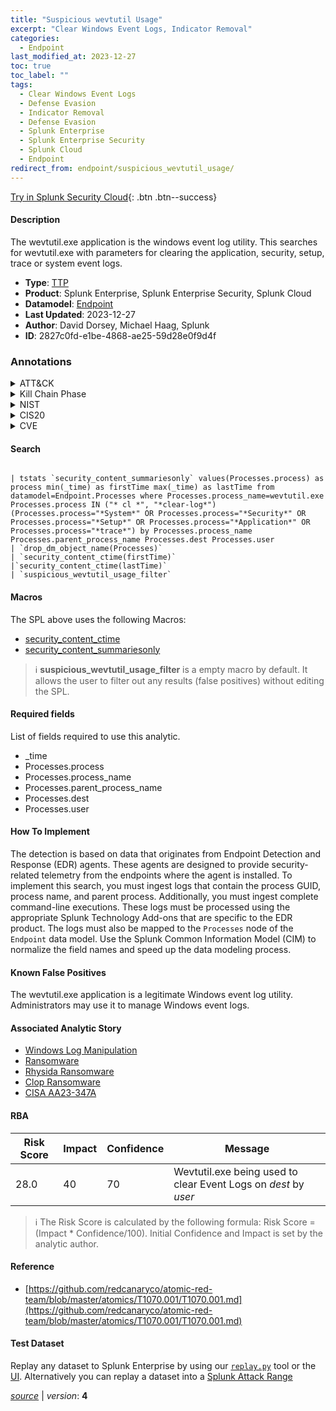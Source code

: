 ```yaml
---
title: "Suspicious wevtutil Usage"
excerpt: "Clear Windows Event Logs, Indicator Removal"
categories:
  - Endpoint
last_modified_at: 2023-12-27
toc: true
toc_label: ""
tags:
  - Clear Windows Event Logs
  - Defense Evasion
  - Indicator Removal
  - Defense Evasion
  - Splunk Enterprise
  - Splunk Enterprise Security
  - Splunk Cloud
  - Endpoint
redirect_from: endpoint/suspicious_wevtutil_usage/
---
```




[Try in Splunk Security Cloud](https://www.splunk.com/en_us/cyber-security.html){: .btn .btn--success}

#### Description

The wevtutil.exe application is the windows event log utility. This searches for wevtutil.exe with parameters for clearing the application, security, setup, trace or system event logs.

- **Type**: [TTP](https://github.com/splunk/security_content/wiki/Detection-Analytic-Types)
- **Product**: Splunk Enterprise, Splunk Enterprise Security, Splunk Cloud
- **Datamodel**: [Endpoint](https://docs.splunk.com/Documentation/CIM/latest/User/Endpoint)
- **Last Updated**: 2023-12-27
- **Author**: David Dorsey, Michael Haag, Splunk
- **ID**: 2827c0fd-e1be-4868-ae25-59d28e0f9d4f

### Annotations
<details>
  <summary>ATT&CK</summary>

<div markdown="1">

#### [ATT&CK](https://attack.mitre.org/)

| ID          | Technique   | Tactic         |
| ----------- | ----------- |--------------- |
| [T1070.001](https://attack.mitre.org/techniques/T1070/001/) | Clear Windows Event Logs | Defense Evasion |

| [T1070](https://attack.mitre.org/techniques/T1070/) | Indicator Removal | Defense Evasion |

</div>
</details>


<details>
  <summary>Kill Chain Phase</summary>

<div markdown="1">

* Exploitation


</div>
</details>


<details>
  <summary>NIST</summary>

<div markdown="1">

* DE.CM



</div>
</details>

<details>
  <summary>CIS20</summary>

<div markdown="1">

* CIS 10



</div>
</details>

<details>
  <summary>CVE</summary>

<div markdown="1">


</div>
</details>


#### Search

```

| tstats `security_content_summariesonly` values(Processes.process) as process min(_time) as firstTime max(_time) as lastTime from datamodel=Endpoint.Processes where Processes.process_name=wevtutil.exe Processes.process IN ("* cl *", "*clear-log*") (Processes.process="*System*" OR Processes.process="*Security*" OR Processes.process="*Setup*" OR Processes.process="*Application*" OR Processes.process="*trace*") by Processes.process_name Processes.parent_process_name Processes.dest Processes.user
| `drop_dm_object_name(Processes)` 
| `security_content_ctime(firstTime)` 
|`security_content_ctime(lastTime)` 
| `suspicious_wevtutil_usage_filter`
```

#### Macros
The SPL above uses the following Macros:
* [security_content_ctime](https://github.com/splunk/security_content/blob/develop/macros/security_content_ctime.yml)
* [security_content_summariesonly](https://github.com/splunk/security_content/blob/develop/macros/security_content_summariesonly.yml)

> :information_source:
> **suspicious_wevtutil_usage_filter** is a empty macro by default. It allows the user to filter out any results (false positives) without editing the SPL.



#### Required fields
List of fields required to use this analytic.
* _time
* Processes.process
* Processes.process_name
* Processes.parent_process_name
* Processes.dest
* Processes.user



#### How To Implement
The detection is based on data that originates from Endpoint Detection and Response (EDR) agents. These agents are designed to provide security-related telemetry from the endpoints where the agent is installed. To implement this search, you must ingest logs that contain the process GUID, process name, and parent process. Additionally, you must ingest complete command-line executions. These logs must be processed using the appropriate Splunk Technology Add-ons that are specific to the EDR product. The logs must also be mapped to the `Processes` node of the `Endpoint` data model. Use the Splunk Common Information Model (CIM) to normalize the field names and speed up the data modeling process.
#### Known False Positives
The wevtutil.exe application is a legitimate Windows event log utility. Administrators may use it to manage Windows event logs.

#### Associated Analytic Story
* [Windows Log Manipulation](/stories/windows_log_manipulation)
* [Ransomware](/stories/ransomware)
* [Rhysida Ransomware](/stories/rhysida_ransomware)
* [Clop Ransomware](/stories/clop_ransomware)
* [CISA AA23-347A](/stories/cisa_aa23-347a)




#### RBA

| Risk Score  | Impact      | Confidence   | Message      |
| ----------- | ----------- |--------------|--------------|
| 28.0 | 40 | 70 | Wevtutil.exe being used to clear Event Logs on $dest$ by $user$ |


> :information_source:
> The Risk Score is calculated by the following formula: Risk Score = (Impact * Confidence/100). Initial Confidence and Impact is set by the analytic author.


#### Reference

* [https://github.com/redcanaryco/atomic-red-team/blob/master/atomics/T1070.001/T1070.001.md](https://github.com/redcanaryco/atomic-red-team/blob/master/atomics/T1070.001/T1070.001.md)



#### Test Dataset
Replay any dataset to Splunk Enterprise by using our [`replay.py`](https://github.com/splunk/attack_data#using-replaypy) tool or the [UI](https://github.com/splunk/attack_data#using-ui).
Alternatively you can replay a dataset into a [Splunk Attack Range](https://github.com/splunk/attack_range#replay-dumps-into-attack-range-splunk-server)




[*source*](https://github.com/splunk/security_content/tree/develop/detections/endpoint/suspicious_wevtutil_usage.yml) \| *version*: **4**
